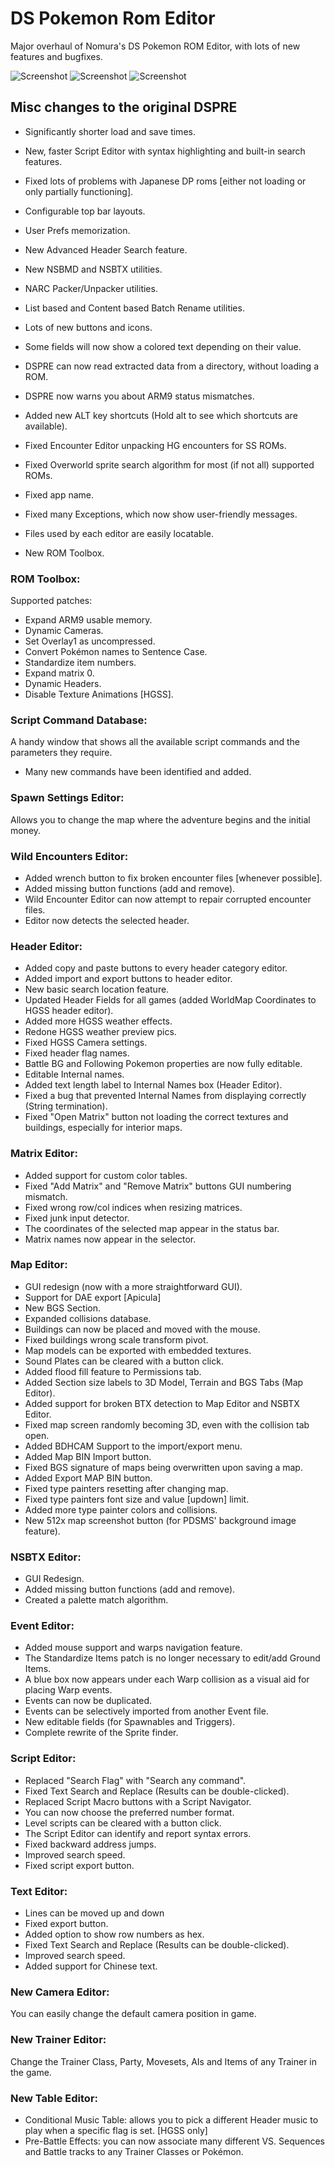 # DS Pokemon Rom Editor

Major overhaul of Nomura's DS Pokemon ROM Editor, with lots of new features and bugfixes.

![Screenshot](aDSPRE_192.png)
![Screenshot](bDSPRE_192.png)
![Screenshot](cDSPRE_192.png)

## Misc changes to the original DSPRE
- Significantly shorter load and save times.
- New, faster Script Editor with syntax highlighting and built-in search features.
- Fixed lots of problems with Japanese DP roms [either not loading or only partially functioning].

- Configurable top bar layouts.
- User Prefs memorization.
- New Advanced Header Search feature.
- New NSBMD and NSBTX utilities.
- NARC Packer/Unpacker utilities.
- List based and Content based Batch Rename utilities.
- Lots of new buttons and icons.
- Some fields will now show a colored text depending on their value.
- DSPRE can now read extracted data from a directory, without loading a ROM.
- DSPRE now warns you about ARM9 status mismatches.
- Added new ALT key shortcuts (Hold alt to see which shortcuts are available).
- Fixed Encounter Editor unpacking HG encounters for SS ROMs.
- Fixed Overworld sprite search algorithm for most (if not all) supported ROMs.
- Fixed app name.
- Fixed many Exceptions, which now show user-friendly messages.
- Files used by each editor are easily locatable.
- New ROM Toolbox.

### ROM Toolbox:
Supported patches:
- Expand ARM9 usable memory.
- Dynamic Cameras.
- Set Overlay1 as uncompressed.
- Convert Pokémon names to Sentence Case.
- Standardize item numbers.
- Expand matrix 0.
- Dynamic Headers.
- Disable Texture Animations [HGSS].

### Script Command Database:
A handy window that shows all the available script commands and the parameters they require.
- Many new commands have been identified and added.

### Spawn Settings Editor:
Allows you to change the map where the adventure begins and the initial money.

### Wild Encounters Editor:
- Added wrench button to fix broken encounter files [whenever possible].
- Added missing button functions (add and remove).
- Wild Encounter Editor can now attempt to repair corrupted encounter files.
- Editor now detects the selected header.

### Header Editor:
- Added copy and paste buttons to every header category editor.
- Added import and export buttons to header editor.
- New basic search location feature.
- Updated Header Fields for all games (added WorldMap Coordinates to HGSS header editor).
- Added more HGSS weather effects.
- Redone HGSS weather preview pics.
- Fixed HGSS Camera settings. 
- Fixed header flag names.
- Battle BG and Following Pokemon properties are now fully editable.
- Editable Internal names.
- Added text length label to Internal Names box (Header Editor).
- Fixed a bug that prevented Internal Names from displaying correctly (String termination).
- Fixed "Open Matrix" button not loading the correct textures and buildings, especially for interior maps.

### Matrix Editor:
- Added support for custom color tables.
- Fixed "Add Matrix" and "Remove Matrix" buttons GUI numbering mismatch.
- Fixed wrong row/col indices when resizing matrices.
- Fixed junk input detector.
- The coordinates of the selected map appear in the status bar.
- Matrix names now appear in the selector.

### Map Editor:
- GUI redesign (now with a more straightforward GUI).
- Support for DAE export [Apicula]
- New BGS Section.
- Expanded collisions database.
- Buildings can now be placed and moved with the mouse.
- Fixed buildings wrong scale transform pivot.
- Map models can be exported with embedded textures.
- Sound Plates can be cleared with a button click.
- Added flood fill feature to Permissions tab.
- Added Section size labels to 3D Model, Terrain and BGS Tabs (Map Editor).
- Added support for broken BTX detection to Map Editor and NSBTX Editor.
- Fixed map screen randomly becoming 3D, even with the collision tab open.
- Added BDHCAM Support to the import/export menu.
- Added Map BIN Import button.
- Fixed BGS signature of maps being overwritten upon saving a map.
- Added Export MAP BIN button.
- Fixed type painters resetting after changing map.
- Fixed type painters font size and value [updown] limit.
- Added more type painter colors and collisions.
- New 512x map screenshot button (for PDSMS' background image feature).

### NSBTX Editor:
- GUI Redesign.
- Added missing button functions (add and remove).
- Created a palette match algorithm.

### Event Editor:
- Added mouse support and warps navigation feature.
- The Standardize Items patch is no longer necessary to edit/add Ground Items.
- A blue box now appears under each Warp collision as a visual aid for placing Warp events.
- Events can now be duplicated.
- Events can be selectively imported from another Event file.
- New editable fields (for Spawnables and Triggers).
- Complete rewrite of the Sprite finder.

### Script Editor:
- Replaced "Search Flag" with "Search any command".
- Fixed Text Search and Replace (Results can be double-clicked).
- Replaced Script Macro buttons with a Script Navigator.
- You can now choose the preferred number format.
- Level scripts can be cleared with a button click.
- The Script Editor can identify and report syntax errors.
- Fixed backward address jumps.
- Improved search speed.
- Fixed script export button.

### Text Editor:
- Lines can be moved up and down
- Fixed export button.
- Added option to show row numbers as hex.
- Fixed Text Search and Replace (Results can be double-clicked).
- Improved search speed.
- Added support for Chinese text.

### New Camera Editor:
You can easily change the default camera position in game.

### New Trainer Editor:
Change the Trainer Class, Party, Movesets, AIs and Items of any Trainer in the game.

### New Table Editor:
- Conditional Music Table: allows you to pick a different Header music to play when a specific flag is set. [HGSS only]
- Pre-Battle Effects: you can now associate many different VS. Sequences and Battle tracks to any Trainer Classes or Pokémon.
